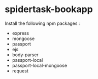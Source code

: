 # spidertask-bookapp
Install the following npm packages :
* express 
* mongoose
* passport
* ejs 
* body-parser
* passport-local
* passport-local-mongoose
* request
